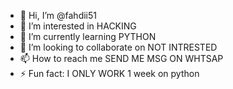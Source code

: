 - 👋 Hi, I’m @fahdii51
- 👀 I’m interested in HACKING
- 🌱 I’m currently learning PYTHON
- 💞️ I’m looking to collaborate on NOT INTRESTED
- 📫 How to reach me SEND ME MSG ON WHTSAP
- ⚡ Fun fact: I ONLY WORK 1 week on python

<!---
fahdii51/fahdii51 is a ✨ special ✨ repository because its `README.md` (this file) appears on your GitHub profile.
You can click the Preview link to take a look at your changes.
--->
